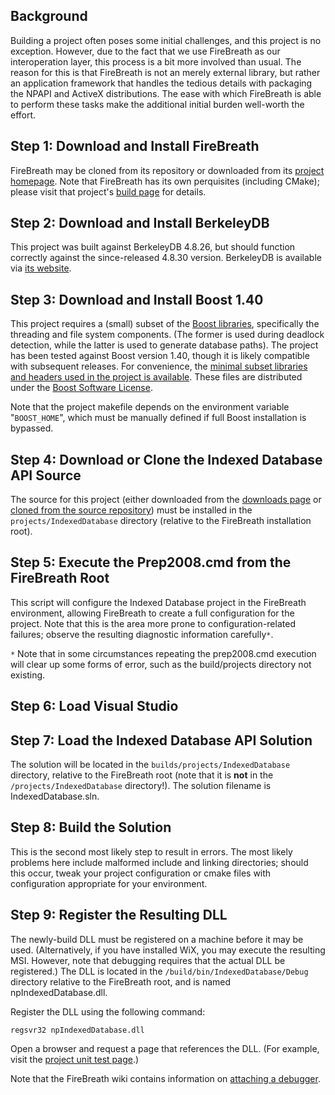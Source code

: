 ## Background ##

Building a project often poses some initial challenges, and this project is no exception.  However, due to the fact that we use FireBreath as our interoperation layer, this process is a bit more involved than usual.  The reason for this is that FireBreath is not an merely external library, but rather an application framework that handles the tedious details with packaging the NPAPI and ActiveX distributions.  The ease with which FireBreath is able to perform these tasks make the additional initial burden well-worth the effort.

## Step 1: Download and Install FireBreath ##

FireBreath may be cloned from its repository or downloaded from its [project homepage](http://code.google.com/p/firebreath/).  Note that FireBreath has its own perquisites (including CMake); please visit that project's [build page](http://code.google.com/p/firebreath/wiki/BuildingFireBreath) for details.

## Step 2: Download and Install BerkeleyDB ##

This project was built against BerkeleyDB 4.8.26, but should function correctly against the since-released 4.8.30 version.  BerkeleyDB is available via [its website](http://www.oracle.com/technology/software/products/berkeley-db/db/index.html).

## Step 3: Download and Install Boost 1.40 ##

This project requires a (small) subset of the [Boost libraries](http://boost.org), specifically the threading and file system components.  (The former is used during deadlock detection, while the latter is used to generate database paths).  The project has been tested against Boost version 1.40, though it is likely compatible with subsequent releases.  For convenience, the [minimal subset libraries and headers used in the project is available](http://code.google.com/p/indexeddb/downloads/list).  These files are distributed under the [Boost Software License](http://www.boost.org/users/license.html).

Note that the project makefile depends on the environment variable "`BOOST_HOME`", which must be manually defined if full Boost installation is bypassed.

## Step 4: Download or Clone the Indexed Database API Source ##

The source for this project (either downloaded from the [downloads page](http://code.google.com/p/indexeddb/downloads/list) or [cloned from the source repository](http://code.google.com/p/indexeddb/source/checkout)) must be installed in the `projects/IndexedDatabase` directory (relative to the FireBreath installation root).

## Step 5: Execute the Prep2008.cmd from the FireBreath Root ##

This script will configure the Indexed Database project in the FireBreath environment, allowing FireBreath to create a full configuration for the project.  Note that this is the area more prone to configuration-related failures; observe the resulting diagnostic information carefully`*`.

`*` Note that in some circumstances repeating the prep2008.cmd execution will clear up some forms of error, such as the build/projects directory not existing.

## Step 6: Load Visual Studio ##

## Step 7: Load the Indexed Database API Solution ##

The solution will be located in the `builds/projects/IndexedDatabase` directory, relative to the FireBreath root (note that it is **not** in the `/projects/IndexedDatabase` directory!).  The solution filename is IndexedDatabase.sln.

## Step 8: Build the Solution ##

This is the second most likely step to result in errors.  The most likely problems here include malformed include and linking directories; should this occur, tweak your project configuration or cmake files with configuration appropriate for your environment.

## Step 9: Register the Resulting DLL ##

The newly-build DLL must be registered on a machine before it may be used.  (Alternatively, if you have installed WiX, you may execute the resulting MSI.  However, note that debugging requires that the actual DLL be registered.)  The DLL is located in the `/build/bin/IndexedDatabase/Debug` directory relative to the FireBreath root, and is named npIndexedDatabase.dll.

Register the DLL using the following command:

```
regsvr32 npIndexedDatabase.dll
```

Open a browser and request a page that references the DLL.  (For example, visit the [project unit test page](http://people.fas.harvard.edu/~bhaynes/IndexedDatabaseAPI/UnitTests/jsunit/testRunner.html?testpage=http://people.fas.harvard.edu/~bhaynes/IndexedDatabaseAPI/UnitTests/jsunit/IndexedDatabaseAPIUnitTests.html).)

Note that the FireBreath wiki contains information on [attaching a debugger](http://code.google.com/p/firebreath/wiki/BuildingFireBreath#Attaching_a_debugger).